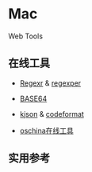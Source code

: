 # Mac
Web Tools


## 在线工具

- [Regexr](http://www.regexr.com/) & [regexper](https://regexper.com/)

- [BASE64](http://www1.tc711.com/tool/BASE64.htm)

- [kjson](http://www.kjson.com/) & [codeformat](http://tool.oschina.net/codeformat/json)

- [oschina在线工具](http://tool.oschina.net/)

## 实用参考  







